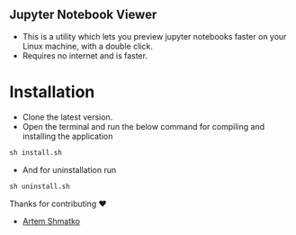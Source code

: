 ## Jupyter Notebook Viewer
* This is a utility which lets you preview jupyter notebooks faster on your Linux machine, with a double click.
* Requires no internet and is faster.


# Installation
* Clone the latest version.
* Open the terminal and run the below command for compiling and installing the application
 ```markdown
 sh install.sh
 ``` 
* And for uninstallation run 
 ```markdown
 sh uninstall.sh
 ```
 Thanks for contributing ❤️
 * [Artem Shmatko](https://github.com/yozhikoff)
